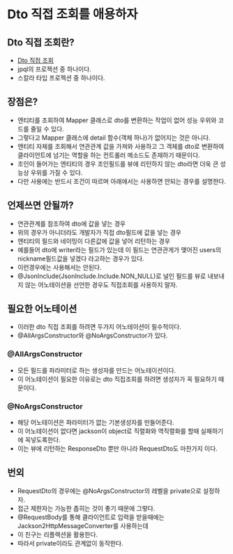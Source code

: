 # Dto 직접 조회를 애용하자

## Dto 직접 조회란?
* [Dto 직접 조회](https://github.com/liveforone/study/blob/main/spring/DataBase/jpql.md)
* jpql의 프로젝션 중 하나이다.
* 스칼라 타입 프로젝션 중 하나이다.

## 장점은?
* 엔티티를 조회하여 Mapper 클래스로 dto를 변환하는 작업이 없어 성능 우위와 코드를 줄일 수 있다.
* 그렇다고 Mapper 클래스에 detail 함수(객체 하나)가 없어지는 것은 아니다.
* 엔티티 자체를 조회해서 연관관계 값을 가져와 사용하고 그 객체를 dto로 변환하여 클라이언트에 넘기는 역할을 하는 컨트롤러 메소드도 존재하기 때문이다.
* 조인이 들어가는 엔티티의 경우 조인필드를 뷰에 리턴하지 않는 dto라면 더욱 큰 성능상 우위를 가질 수 있다.
* 다만 사용에는 반드시 조건이 따르며 아래에서는 사용하면 안되는 경우를 설명한다.

## 언제쓰면 안될까?
* 연관관계를 참조하여 dto에 값을 넣는 경우
* 위의 경우가 아니더라도 개발자가 직접 dto필드에 값을 넣는 경우
* 엔티티의 필드와 네이밍이 다른값에 값을 넣어 리턴하는 경우
* 예를들어 dto에 writer라는 필드가 있는데 이 필드는 연관관게가 맺어진 users의 nickname필드값을 넣겠다 라고하는 경우가 있다.
* 이런경우에는 사용해서는 안된다.
* @JsonInclude(JsonInclude.Include.NON_NULL)로 널인 필드를 뷰로 내보내지 않는 어노테이션을 선언한 경우도 직접조회를 사용하지 말자.

## 필요한 어노테이션
* 이러한 dto 직접 조회를 하려면 두가지 어노테이션이 필수적이다.
* @AllArgsConstructor와 @NoArgsConstructor가 있다.
### @AllArgsConstructor
* 모든 필드를 파라미터로 하는 생성자를 만드는 어노테이션이다.
* 이 어노테이션이 필요한 이유로는 dto 직접조회를 하려면 생성자가 꼭 필요하기 때문이다.
### @NoArgsConstructor
* 해당 어노테이션은 파라미터가 없는 기본생성자를 만들어준다.
* 이 어노테이션이 없다면 jackson이 object로 직렬화와 역직렬화를 할때 실패하기에 꼭넣도록한다.
* 이는 뷰에 리턴하는 ResponseDto 뿐만 아니라 RequestDto도 마찬가지 이다.

## 번외
* RequestDto의 경우에는 @NoArgsConstructor의 레벨을 private으로 설정하자.
* 접근 제한자는 가능한 좁히는 것이 좋기 때문에 그렇다.
* @RequestBody를 통해 클라이언트로 입력을 받을때에는 Jackson2HttpMessageConverter를 사용하는데
* 이 친구는 리플랙션을 활용한다.
* 따라서 private이라도 관계없이 동작한다.
